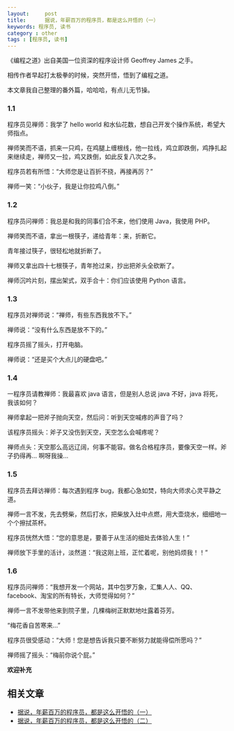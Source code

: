 ```yaml
---
layout:     post
title:      据说，年薪百万的程序员，都是这么开悟的（一）
keywords: 程序员, 读书
category : other
tags : [程序员, 读书]
---
```


《编程之道》出自美国一位资深的程序设计师 Geoffrey James 之手。

相传作者早起打太极拳的时候，突然开悟，悟到了编程之道。

本文章我自己整理的番外篇，哈哈哈，有点儿无节操。

### 1.1 

程序员见禅师：我学了 hello world 和水仙花数，想自己开发个操作系统，希望大师指点。

禅师笑而不语，抓来一只鸡，在鸡腿上缠根线，他一拉线，鸡立即跌倒，鸡挣扎起来继续走，禅师又一拉，鸡又跌倒，如此反复八次之多。

程序员若有所悟：“大师您是让百折不挠，再接再厉？”

禅师一笑：“小伙子，我是让你拉鸡八倒。”

### 1.2

程序员问禅师：我总是和我的同事们合不来，他们使用 Java，我使用 PHP。
 
禅师笑而不语，拿出一根筷子，递给青年：来，折断它。

青年接过筷子，很轻松地就折断了。 

禅师又拿出四十七根筷子，青年抢过来，抄出把斧头全砍断了。

禅师沉吟片刻，摆出架式，双手合十：你们应该使用 Python 语言。

### 1.3

程序员对禅师说：“禅师，有些东西我放不下。” 

禅师说：“没有什么东西是放不下的。” 

程序员摇了摇头，打开电脑。

禅师说：“还是买个大点儿的硬盘吧。”

### 1.4

一程序员请教禅师：我最喜欢 java 语言，但是别人总说 java 不好，java 将死，我该如何？

禅师拿起一把斧子抛向天空，然后问：听到天空喊疼的声音了吗？

该程序员摇头：斧子又没伤到天空，天空怎么会喊疼呢？

禅师点头：天空那么高远辽阔，何事不能容。做名合格程序员，要像天空一样。斧子扔得再… 啊呀我操…

### 1.5

程序员去拜访禅师：每次遇到程序 bug，我都心急如焚，特向大师求心灵平静之道。

禅师一言不发，先去劈柴，然后打水，把柴放入灶中点燃，用大壶烧水，细细地一个个擦拭茶杯。

程序员恍然大悟：“您的意思是，要善于从生活的细处去体验人生！”

禅师放下手里的活计，淡然道：“我这刚上班，正忙着呢，别他妈烦我！！”

### 1.6

程序员问禅师：“我想开发一个网站，其中包罗万象，汇集人人、QQ、facebook、淘宝的所有特长，大师觉得如何？”

禅师一言不发带他来到院子里，几棵梅树正默默地吐露着芬芳。

“梅花香自苦寒来...” 

程序员很受感动：“大师！您是想告诉我只要不断努力就能得偿所愿吗？”

禅师摇了摇头：“梅前你说个屁。”

**欢迎补充**

## 相关文章

- [据说，年薪百万的程序员，都是这么开悟的（一）][1]
- [据说，年薪百万的程序员，都是这么开悟的（二）][2]

[1]: https://justjavac.com/other/2013/12/18/nianxinbaiwan-de-chengxuyuan-doushi-zheme-kaiwude-1.html
[2]: https://justjavac.com/other/2013/12/18/nianxinbaiwan-de-chengxuyuan-doushi-zheme-kaiwude-2.html
